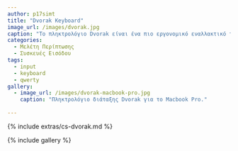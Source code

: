 ```yaml
---
author: p17simt
title: "Dvorak Keyboard"
image_url: /images/dvorak.jpg
caption: "Το πληκτρολόγιο Dvorak είναι ένα πιο εργονομικό εναλλακτικό του qwerty πληκτρολόγιο( το οποίο σχεδιάστηκε και χρησιμοποιήθηκε σε γραφομηχανές, που ουσιαστικά ήταν απαίτηση ο χρήστης να γράφει αργά για να αποφευχθεί μηχανική εμπλοκή κάνοντας το πρακτικά δύσχρηστο στη σημερινή εποχή)."
categories:
  - Μελέτη Περίπτωσης
  - Συσκευές Εισόδου
tags:
  - input
  - keyboard
  - qwerty
gallery:
  - image_url: /images/dvorak-macbook-pro.jpg
    caption: "Πληκτρολόγιο διάταξης Dvorak για το Macbook Pro."
  
---
```

{% include extras/cs-dvorak.md %}

{% include gallery %}
